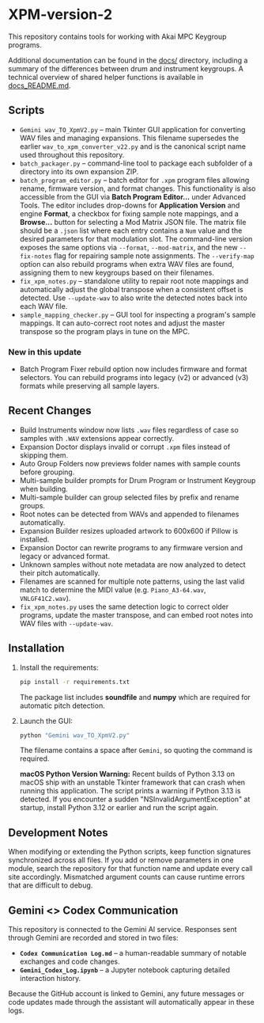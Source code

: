 # XPM-version-2

This repository contains tools for working with Akai MPC Keygroup programs.

Additional documentation can be found in the [docs/](docs/) directory, including a summary of the differences between drum and instrument keygroups. A technical overview of shared helper functions is available in [docs_README.md](docs_README.md).

## Scripts

- `Gemini wav_TO_XpmV2.py` – main Tkinter GUI application for converting WAV files and managing expansions. This filename supersedes the earlier `wav_to_xpm_converter_v22.py` and is the canonical script name used throughout this repository.
- `batch_packager.py` – command-line tool to package each subfolder of a directory into its own expansion ZIP.
- `batch_program_editor.py` – batch editor for `.xpm` program files allowing rename, firmware version, and format changes.
  This functionality is also accessible from the GUI via **Batch Program Editor...** under Advanced Tools.
  The editor includes drop-downs for **Application Version** and engine **Format**, a
  checkbox for fixing sample note mappings, and a **Browse...** button for selecting a Mod Matrix JSON file.
  The matrix file should be a `.json` list where each entry contains a `Num` value and the desired parameters for that modulation slot. The command-line version exposes the same options via `--format`, `--mod-matrix`, and the new `--fix-notes` flag for repairing sample note assignments. The `--verify-map` option can also rebuild programs when extra WAV files are found, assigning them to new keygroups based on their filenames.
- `fix_xpm_notes.py` – standalone utility to repair root note mappings and automatically adjust the global transpose when a consistent offset is detected. Use `--update-wav` to also write the detected notes back into each WAV file.
- `sample_mapping_checker.py` – GUI tool for inspecting a program's sample mappings. It can auto-correct root notes and adjust the master transpose so the program plays in tune on the MPC.
### New in this update
- Batch Program Fixer rebuild option now includes firmware and format selectors. You
  can rebuild programs into legacy (v2) or advanced (v3) formats while preserving
  all sample layers.

## Recent Changes
- Build Instruments window now lists `.wav` files regardless of case so samples with `.WAV` extensions appear correctly.
- Expansion Doctor displays invalid or corrupt `.xpm` files instead of skipping them.
- Auto Group Folders now previews folder names with sample counts before grouping.
- Multi-sample builder prompts for Drum Program or Instrument Keygroup when building.
- Multi-sample builder can group selected files by prefix and rename groups.
- Root notes can be detected from WAVs and appended to filenames automatically.
- Expansion Builder resizes uploaded artwork to 600x600 if Pillow is installed.
- Expansion Doctor can rewrite programs to any firmware version and legacy or advanced format.
- Unknown samples without note metadata are now analyzed to detect their pitch automatically.
- Filenames are scanned for multiple note patterns, using the last valid match
  to determine the MIDI value (e.g. `Piano_A3-64.wav`, `VNLGF41C2.wav`).
- `fix_xpm_notes.py` uses the same detection logic to correct older programs, update the master transpose, and can embed root notes into WAV files with `--update-wav`.

## Installation

1. Install the requirements:
   ```bash
   pip install -r requirements.txt
   ```
   The package list includes **soundfile** and **numpy** which are required for automatic pitch detection.
2. Launch the GUI:
   ```bash
   python "Gemini wav_TO_XpmV2.py"
   ```
   The filename contains a space after `Gemini`, so quoting the command is required.

   **macOS Python Version Warning:** Recent builds of Python 3.13 on macOS ship
   with an unstable Tkinter framework that can crash when running this
   application. The script prints a warning if Python 3.13 is detected. If you
   encounter a sudden "NSInvalidArgumentException" at startup, install Python
   3.12 or earlier and run the script again.

## Development Notes

When modifying or extending the Python scripts, keep function signatures synchronized across all files. If you add or remove parameters in one module, search the repository for that function name and update every call site accordingly. Mismatched argument counts can cause runtime errors that are difficult to debug.

## Gemini <> Codex Communication

This repository is connected to the Gemini AI service. Responses sent through
Gemini are recorded and stored in two files:

- **`Codex Communication Log.md`** – a human-readable summary of notable
  exchanges and code changes.
- **`Gemini_Codex_Log.ipynb`** – a Jupyter notebook capturing detailed
  interaction history.

Because the GitHub account is linked to Gemini, any future messages or code
updates made through the assistant will automatically appear in these logs.
